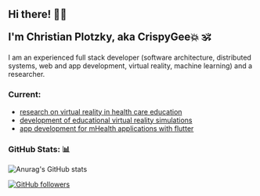 <h2> Hi there! 👋🏼
  
I'm Christian Plotzky, aka CrispyGee💥 🕉️ </h2>

I am an experienced full stack developer (software architecture, distributed systems, web and app development, virtual reality, machine learning) and a researcher.

### Current: 
- [research on virtual reality in health care education](https://www.researchgate.net/profile/Christian-Plotzky)
- [development of educational virtual reality simulations](https://imtt.hs-furtwangen.de/imtt/portfolio/xr-skills-labs/)
- [app development for mHealth applications with flutter](https://digitalmedcare.de/)

### GitHub Stats: 📊


<!--- ![Anurag's GitHub stats](https://github-readme-stats.vercel.app/api?username=CrispyGee&show_icons=true&count_private=true&show_icons=true&theme=codeSTACKr) -->
![Anurag's GitHub stats](https://github-readme-stats.vercel.app/api?username=CrispyGee&count_private=true)


[![GitHub followers](https://img.shields.io/github/followers/CrispyGee?style=social)](https://github.com/CrispyGee)
